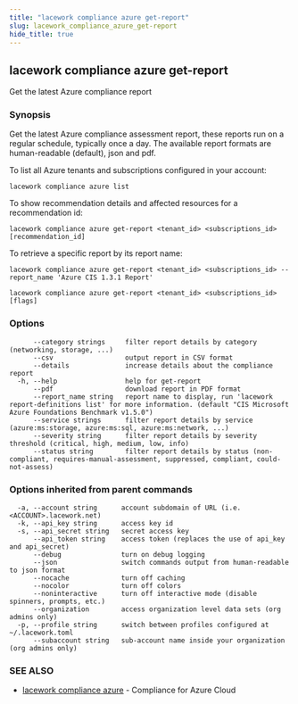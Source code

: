 ```yaml
---
title: "lacework compliance azure get-report"
slug: lacework_compliance_azure_get-report
hide_title: true
---
```


## lacework compliance azure get-report

Get the latest Azure compliance report

### Synopsis

Get the latest Azure compliance assessment report, these reports run on a regular schedule,
typically once a day. The available report formats are human-readable (default), json and pdf.

To list all Azure tenants and subscriptions configured in your account:

    lacework compliance azure list

To show recommendation details and affected resources for a recommendation id:

    lacework compliance azure get-report <tenant_id> <subscriptions_id> [recommendation_id]

To retrieve a specific report by its report name:

    lacework compliance azure get-report <tenant_id> <subscriptions_id> --report_name 'Azure CIS 1.3.1 Report'


```
lacework compliance azure get-report <tenant_id> <subscriptions_id> [flags]
```

### Options

```
      --category strings     filter report details by category (networking, storage, ...)
      --csv                  output report in CSV format
      --details              increase details about the compliance report
  -h, --help                 help for get-report
      --pdf                  download report in PDF format
      --report_name string   report name to display, run 'lacework report-definitions list' for more information. (default "CIS Microsoft Azure Foundations Benchmark v1.5.0")
      --service strings      filter report details by service (azure:ms:storage, azure:ms:sql, azure:ms:network, ...)
      --severity string      filter report details by severity threshold (critical, high, medium, low, info)
      --status string        filter report details by status (non-compliant, requires-manual-assessment, suppressed, compliant, could-not-assess)
```

### Options inherited from parent commands

```
  -a, --account string      account subdomain of URL (i.e. <ACCOUNT>.lacework.net)
  -k, --api_key string      access key id
  -s, --api_secret string   secret access key
      --api_token string    access token (replaces the use of api_key and api_secret)
      --debug               turn on debug logging
      --json                switch commands output from human-readable to json format
      --nocache             turn off caching
      --nocolor             turn off colors
      --noninteractive      turn off interactive mode (disable spinners, prompts, etc.)
      --organization        access organization level data sets (org admins only)
  -p, --profile string      switch between profiles configured at ~/.lacework.toml
      --subaccount string   sub-account name inside your organization (org admins only)
```

### SEE ALSO

* [lacework compliance azure](lacework_compliance_azure.md)	 - Compliance for Azure Cloud

